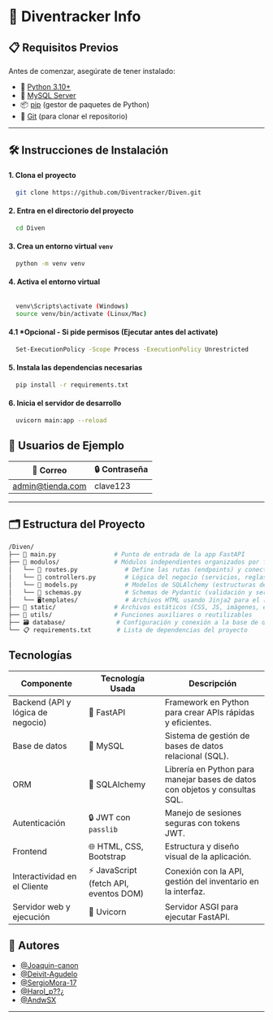 # 🚀 Diventracker Info

## 📋 Requisitos Previos

Antes de comenzar, asegúrate de tener instalado:

- 🐍 [Python 3.10+](https://www.python.org/downloads/)
- 🐬 [MySQL Server](https://dev.mysql.com/downloads/mysql/)
- 📦 [pip](https://pip.pypa.io/en/stable/installation/) (gestor de paquetes de Python)
- 🌿 [Git](https://git-scm.com/) (para clonar el repositorio)

---

## 🛠️ Instrucciones de Instalación


#### 1. Clona el proyecto

```bash
  git clone https://github.com/Diventracker/Diven.git
```

#### 2. Entra en el directorio del proyecto

```bash
  cd Diven
```

#### 3. Crea un entorno virtual `venv`

```bash
  python -m venv venv
```

#### 4. Activa el entorno virtual


```bash

  venv\Scripts\activate (Windows)
  source venv/bin/activate (Linux/Mac)
```


#### 4.1 *Opcional - Si pide permisos (Ejecutar antes del activate)



```bash
  Set-ExecutionPolicy -Scope Process -ExecutionPolicy Unrestricted
```

#### 5. Instala las dependencias necesarias

```bash
  pip install -r requirements.txt
```

#### 6. Inicia el servidor de desarrollo

```bash
  uvicorn main:app --reload
```

## 👥 Usuarios de Ejemplo

| 📧 Correo                  | 🔒 Contraseña     |
|---------------------------|-------------------|
| admin@tienda.com      | clave123     |


---

## 🗂️ Estructura del Proyecto

```bash
/Diven/
├── 📄 main.py                # Punto de entrada de la app FastAPI
├── 📁 modulos/               # Módulos independientes organizados por funcionalidad
│   └── 🔁 routes.py             # Define las rutas (endpoints) y conecta con controllers
│   └── 🧠 controllers.py        # Lógica del negocio (servicios, reglas)
│   └── 🧱 models.py             # Modelos de SQLAlchemy (estructuras de la base de datos)
│   └── 🧾 schemas.py            # Schemas de Pydantic (validación y serialización de datos)
│   └── 🖥️templates/             # Archivos HTML usando Jinja2 para el renderizado
├── 🎨 static/                # Archivos estáticos (CSS, JS, imágenes, etc.)
├── 🧰 utils/                 # Funciones auxiliares o reutilizables
├── 🗃️ database/              # Configuración y conexión a la base de datos
└── 📋 requirements.txt       # Lista de dependencias del proyecto
```

## Tecnologías

| Componente                      | Tecnología Usada                             | Descripción                                                                              |
|----------------------------------|----------------------------------------------|------------------------------------------------------------------------------------------|
| Backend (API y lógica de negocio)| 🐍 FastAPI                                   | Framework en Python para crear APIs rápidas y eficientes.                                |
| Base de datos                   | 🐬 MySQL        | Sistema de gestión de bases de datos relacional (SQL).                                   |
| ORM                             | 🔗 SQLAlchemy                                | Librería en Python para manejar bases de datos con objetos y consultas SQL.               |
| Autenticación                   | 🔒 JWT con `passlib`                 | Manejo de sesiones seguras con tokens JWT.                                                |
| Frontend                        | 🌐 HTML, CSS, Bootstrap                      | Estructura y diseño visual de la aplicación.                                              |
| Interactividad en el Cliente    | ⚡ JavaScript (fetch API, eventos DOM)        | Conexión con la API, gestión del inventario en la interfaz.                               |
| Servidor web y ejecución        | 🚀 Uvicorn                                   | Servidor ASGI para ejecutar FastAPI.                                                      |

## 👥 Autores

- [@Joaquin-canon](https://github.com/Joaquin-canon)
- [@Deivit-Agudelo](https://github.com/ZontPizzaLove1)
- [@SergioMora-17](https://github.com/Diventracker)
- [@Harol_p??¿](https://github.com/Diventracker)
- [@AndwSX](https://github.com/AndwSX)


---

